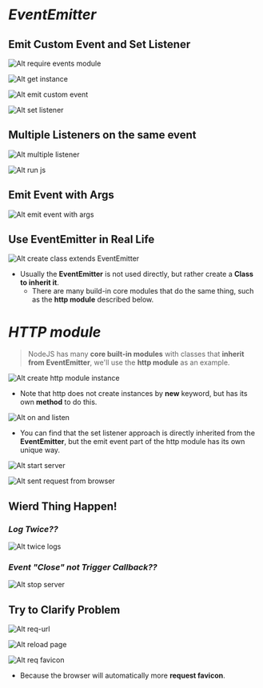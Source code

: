 # **_EventEmitter_**

## **Emit Custom Event and Set Listener**

![Alt require events module](pic/bandicam%202022-10-12%2009-33-55-450.jpg)

![Alt get instance](pic/bandicam%202022-10-12%2009-35-27-245.jpg)

![Alt emit custom event](pic/bandicam%202022-10-12%2009-37-30-259.jpg)

![Alt set listener](pic/bandicam%202022-10-12%2009-40-56-653.jpg)

## **Multiple Listeners on the same event**

![Alt multiple listener](pic/bandicam%202022-10-12%2009-42-38-653.jpg)

![Alt run js](pic/bandicam%202022-10-12%2009-43-42-509.jpg)

## **Emit Event with Args**

![Alt emit event with args](pic/bandicam%202022-10-12%2009-48-10-062.jpg)

## **Use EventEmitter in Real Life**

![Alt  create class extends EventEmitter](pic/bandicam%202022-10-12%2009-54-23-500.jpg)

- Usually the **EventEmitter** is not used directly, but rather create a **Class to inherit it**.
  - There are many build-in core modules that do the same thing, such as the **http module** described below.

# **_HTTP module_**

> NodeJS has many **core built-in modules** with classes that **inherit from EventEmitter**, we'll use the **http module** as an example.

![Alt create http module instance](pic/bandicam%202022-10-12%2013-13-12-669.jpg)

- Note that http does not create instances by **new** keyword, but has its own **method** to do this.

![Alt on and listen](pic/bandicam%202022-10-12%2013-21-05-019.jpg)

- You can find that the set listener approach is directly inherited from the **EventEmitter**, but the emit event part of the http module has its own unique way.

![Alt start server](pic/bandicam%202022-10-12%2013-22-15-673.jpg)

![Alt sent request from browser](pic/bandicam%202022-10-12%2013-23-02-392.jpg)

## **Wierd Thing Happen!**

### _Log Twice??_

![Alt twice logs](pic/bandicam%202022-10-12%2013-23-49-927.jpg)

### _Event "Close" not Trigger Callback??_

![Alt stop server](pic/bandicam%202022-10-12%2013-26-14-524.jpg)

## **Try to Clarify Problem**

![Alt req-url](pic/bandicam%202022-10-12%2013-27-25-367.jpg)

![Alt reload page](pic/bandicam%202022-10-12%2013-27-34-598.jpg)

![Alt req favicon](pic/bandicam%202022-10-12%2013-29-11-664.jpg)

- Because the browser will automatically more **request favicon**.
